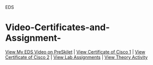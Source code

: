 EDS
# Video-Certificates-and-Assignment-
[View My EDS Video on PreSkilet](https://preskilet.com/202401040252@mitaoe.ac.in) |
[View Certificate of Cisco 1](./EDS%20certificate%20cisco%201.pdf) |
[View Certificate of Cisco 2](./EDS%20certificate%20cisco%202.pdf) |
[View Lab Assignments](./EDS%20Lab%20Assignments.pdf) |
[View Theory Activity](./EDS%20Theory%20Assignment.pdf) 

